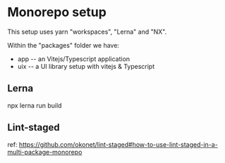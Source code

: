 # Monorepo setup

This setup uses yarn "workspaces", "Lerna" and "NX".

Within the "packages" folder we have:

- app -- an Vitejs/Typescript application
- uix -- a UI library setup with vitejs & Typescript

## Lerna

npx lerna run build

## Lint-staged

ref: https://github.com/okonet/lint-staged#how-to-use-lint-staged-in-a-multi-package-monorepo
